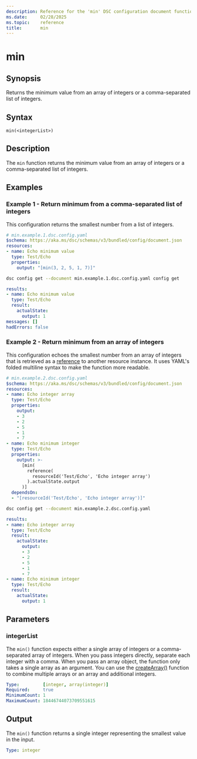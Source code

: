 ```yaml
---
description: Reference for the 'min' DSC configuration document function
ms.date:     02/28/2025
ms.topic:    reference
title:       min
---
```


# min

## Synopsis

Returns the minimum value from an array of integers or a comma-separated list of integers.

## Syntax

```Syntax
min(<integerList>)
```

## Description

The `min` function returns the minimum value from an array of integers or a comma-separated list of
integers.

## Examples

### Example 1 - Return minimum from a comma-separated list of integers

This configuration returns the smallest number from a list of integers.

```yaml
# min.example.1.dsc.config.yaml
$schema: https://aka.ms/dsc/schemas/v3/bundled/config/document.json
resources:
- name: Echo minimum value
  type: Test/Echo
  properties:
    output: "[min(3, 2, 5, 1, 7)]"
```

```bash
dsc config get --document min.example.1.dsc.config.yaml config get
```

```yaml
results:
- name: Echo minimum value
  type: Test/Echo
  result:
    actualState:
      output: 1
messages: []
hadErrors: false
```

### Example 2 - Return minimum from an array of integers

This configuration echoes the smallest number from an array of integers that is retrieved as a
[reference][01] to another resource instance. It uses YAML's folded multiline syntax to make the
function more readable.

```yaml
# min.example.2.dsc.config.yaml
$schema: https://aka.ms/dsc/schemas/v3/bundled/config/document.json
resources:
- name: Echo integer array
  type: Test/Echo
  properties:
    output:
    - 3
    - 2
    - 5
    - 1
    - 7
- name: Echo minimum integer
  type: Test/Echo
  properties:
    output: >-
      [min(
        reference(
          resourceId('Test/Echo', 'Echo integer array')
        ).actualState.output
      )]
  dependsOn:
  - "[resourceId('Test/Echo', 'Echo integer array')]"
```

```bash
dsc config get --document min.example.2.dsc.config.yaml
```

```yaml
results:
- name: Echo integer array
  type: Test/Echo
  result:
    actualState:
      output:
      - 3
      - 2
      - 5
      - 1
      - 7
- name: Echo minimum integer
  type: Test/Echo
  result:
    actualState:
      output: 1
```

## Parameters

### integerList

The `min()` function expects either a single array of integers or a comma-separated array of
integers. When you pass integers directly, separate each integer with a comma. When you pass an
array object, the function only takes a single array as an argument. You can use the
[createArray()][02] function to combine multiple arrays or an array and additional integers.

```yaml
Type:         [integer, array(integer)]
Required:     true
MinimumCount: 1
MaximumCount: 18446744073709551615
```

## Output

The `min()` function returns a single integer representing the smallest value in the input.

```yaml
Type: integer
```

<!-- Link reference definitions -->
[01]: ./reference.md
[02]: ./createArray.md
